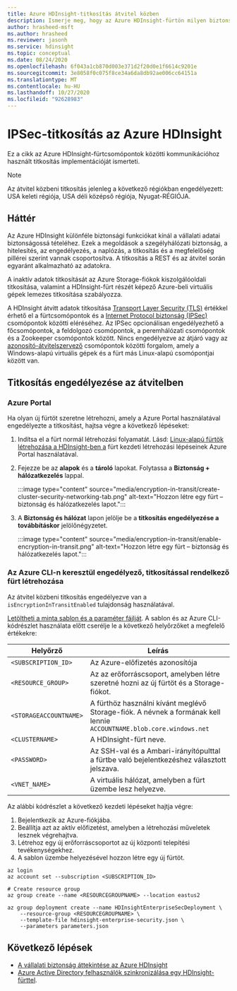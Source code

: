```yaml
---
title: Azure HDInsight-titkosítás átvitel közben
description: Ismerje meg, hogy az Azure HDInsight-fürtön milyen biztonsági funkciókat biztosít a titkosítás továbbítása.
author: hrasheed-msft
ms.author: hrasheed
ms.reviewer: jasonh
ms.service: hdinsight
ms.topic: conceptual
ms.date: 08/24/2020
ms.openlocfilehash: 6f043a1cb870d003e371d2f20d0e1f6614c9201e
ms.sourcegitcommit: 3e8058f0c075f8ce34a6da8db92ae006cc64151a
ms.translationtype: MT
ms.contentlocale: hu-HU
ms.lasthandoff: 10/27/2020
ms.locfileid: "92628983"
---
```

# <a name="ipsec-encryption-in-transit-for-azure-hdinsight"></a>IPSec-titkosítás az Azure HDInsight

Ez a cikk az Azure HDInsight-fürtcsomópontok közötti kommunikációhoz használt titkosítás implementációját ismerteti.

> [!Note]
> Az átvitel közbeni titkosítás jelenleg a következő régiókban engedélyezett: USA keleti régiója, USA déli középső régiója, Nyugat-RÉGIÓJA.

## <a name="background"></a>Háttér

Az Azure HDInsight különféle biztonsági funkciókat kínál a vállalati adatai biztonságossá tételéhez. Ezek a megoldások a szegélyhálózati biztonság, a hitelesítés, az engedélyezés, a naplózás, a titkosítás és a megfelelőség pillérei szerint vannak csoportosítva. A titkosítás a REST és az átvitel során egyaránt alkalmazható az adatokra.

A inaktív adatok titkosítását az Azure Storage-fiókok kiszolgálóoldali titkosítása, valamint a HDInsight-fürt részét képező Azure-beli virtuális gépek lemezes titkosítása szabályozza.

A HDInsight átvitt adatok titkosítása [Transport Layer Security (TLS)](../transport-layer-security.md) értékkel érhető el a fürtcsomópontok és a [Internet Protocol biztonság (IPSec)](https://wikipedia.org/wiki/IPsec) csomópontok közötti eléréséhez. Az IPSec opcionálisan engedélyezhető a főcsomópontok, a feldolgozó csomópontok, a peremhálózati csomópontok és a Zookeeper csomópontok között. Nincs engedélyezve az átjáró vagy az [azonosító-átvitelszervező](./identity-broker.md) csomópontok közötti forgalom, amely a Windows-alapú virtuális gépek és a fürt más Linux-alapú csomópontjai között van.

## <a name="enable-encryption-in-transit"></a>Titkosítás engedélyezése az átvitelben

### <a name="azure-portal"></a>Azure Portal

Ha olyan új fürtöt szeretne létrehozni, amely a Azure Portal használatával engedélyezte a titkosítást, hajtsa végre a következő lépéseket:

1. Indítsa el a fürt normál létrehozási folyamatát. Lásd: [Linux-alapú fürtök létrehozása a HDInsight-ben a](../hdinsight-hadoop-create-linux-clusters-portal.md) fürt kezdeti létrehozási lépéseinek Azure Portal használatával.
1. Fejezze be az **alapok** és a **tároló** lapokat. Folytassa a **Biztonság + hálózatkezelés** lappal.

    :::image type="content" source="media/encryption-in-transit/create-cluster-security-networking-tab.png" alt-text="Hozzon létre egy fürt – biztonság és hálózatkezelés lapot.":::

1. A **Biztonság és hálózat** lapon jelölje be a **titkosítás engedélyezése a továbbításkor** jelölőnégyzetet.

    :::image type="content" source="media/encryption-in-transit/enable-encryption-in-transit.png" alt-text="Hozzon létre egy fürt – biztonság és hálózatkezelés lapot.":::

### <a name="create-a-cluster-with-encryption-in-transit-enabled-through-the-azure-cli"></a>Az Azure CLI-n keresztül engedélyező, titkosítással rendelkező fürt létrehozása

Az átvitel közbeni titkosítás engedélyezve van a `isEncryptionInTransitEnabled` tulajdonság használatával.

[Letöltheti a minta sablon és a paraméter fájlját](https://github.com/Azure-Samples/hdinsight-enterprise-security). A sablon és az Azure CLI-kódrészlet használata előtt cserélje le a következő helyőrzőket a megfelelő értékekre:

| Helyőrző | Leírás |
|---|---|
| `<SUBSCRIPTION_ID>` | Az Azure-előfizetés azonosítója |
| `<RESOURCE_GROUP>` | Az az erőforráscsoport, amelyben létre szeretné hozni az új fürtöt és a Storage-fiókot. |
| `<STORAGEACCOUNTNAME>` | A fürthöz használni kívánt meglévő Storage-fiók. A névnek a formának kell lennie `ACCOUNTNAME.blob.core.windows.net` |
| `<CLUSTERNAME>` | A HDInsight-fürt neve. |
| `<PASSWORD>` | Az SSH-val és a Ambari-irányítópulttal a fürtbe való bejelentkezéshez választott jelszava. |
| `<VNET_NAME>` | A virtuális hálózat, amelyben a fürt üzembe lesz helyezve. |

Az alábbi kódrészlet a következő kezdeti lépéseket hajtja végre:

1. Bejelentkezik az Azure-fiókjába.
1. Beállítja azt az aktív előfizetést, amelyben a létrehozási műveletek lesznek végrehajtva.
1. Létrehoz egy új erőforráscsoportot az új központi telepítési tevékenységekhez.
1. A sablon üzembe helyezésével hozzon létre egy új fürtöt.

```azurecli
az login
az account set --subscription <SUBSCRIPTION_ID>

# Create resource group
az group create --name <RESOURCEGROUPNAME> --location eastus2

az group deployment create --name HDInsightEnterpriseSecDeployment \
    --resource-group <RESOURCEGROUPNAME> \
    --template-file hdinsight-enterprise-security.json \
    --parameters parameters.json
```

## <a name="next-steps"></a>Következő lépések

* [A vállalati biztonság áttekintése az Azure HDInsight](hdinsight-security-overview.md)
* [Azure Active Directory felhasználók szinkronizálása egy HDInsight-fürttel](../disk-encryption.md).
